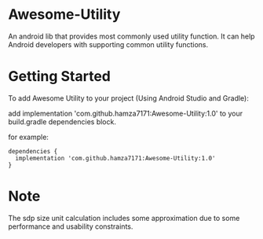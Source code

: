 # Awesome-Utility
An android lib that provides most commonly used utility function. It can help Android developers with supporting common utility functions.


# Getting Started

To add Awesome Utility to your project (Using Android Studio and Gradle): 

  add implementation 'com.github.hamza7171:Awesome-Utility:1.0' to your build.gradle dependencies block.
  
  for example:
  
  ```
  dependencies {
    implementation 'com.github.hamza7171:Awesome-Utility:1.0'
  }
  ```

# Note
The sdp size unit calculation includes some approximation due to some performance and usability constraints.


